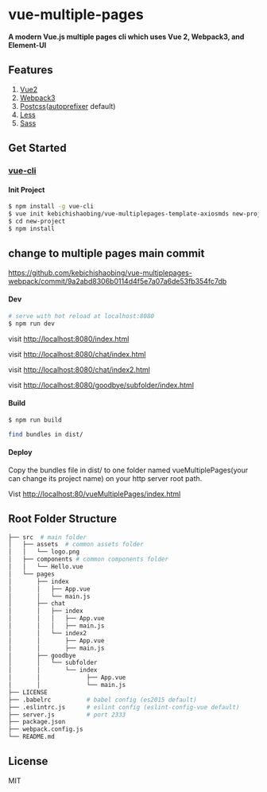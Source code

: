 # vue-multiple-pages

**A modern Vue.js multiple pages cli which uses Vue 2, Webpack3, and Element-UI**

## Features

1. [Vue2](https://github.com/vuejs/vue)
2. [Webpack3](https://github.com/webpack/webpack)
3. [Postcss](https://github.com/postcss/postcss)([autoprefixer](https://github.com/postcss/autoprefixer) default)
4. [Less](http://lesscss.org/)
5. [Sass](https://github.com/webpack-contrib/sass-loader)

## Get Started

### [vue-cli](https://github.com/vuejs/vue-cli)

#### Init Project

``` bash
$ npm install -g vue-cli
$ vue init kebichishaobing/vue-multiplepages-template-axiosmds new-project
$ cd new-project
$ npm install
```

## change to multiple pages main commit
https://github.com/kebichishaobing/vue-multiplepages-webpack/commit/9a2abd8306b0114d4f5e7a07a6de53fb354fc7db

#### Dev

```bash
# serve with hot reload at localhost:8080
$ npm run dev
```

visit [http://localhost:8080/index.html](http://localhost:8080/index.html)

visit [http://localhost:8080/chat/index.html](http://localhost:8080/chat/index.html)

visit [http://localhost:8080/chat/index2.html](http://localhost:8080/chat/index2.html)

visit [http://localhost:8080/goodbye/subfolder/index.html](http://localhost:8080/goodbye/subfolder/index.html)

#### Build

```bash
$ npm run build

find bundles in dist/
```

#### Deploy

Copy the bundles file in dist/ to one folder named vueMultiplePages(your can change its project name) on your http server root path.

Vist [http://localhost:80/vueMultiplePages/index.html](http://localhost:80/vueMultiplePages/index.html)


## Root Folder Structure

```bash
├── src  # main folder
│   ├── assets  # common assets folder
│   │   └── logo.png 
│   ├── components # common components folder
│   │   └── Hello.vue
│   └── pages 
│       ├── index 
│       │   ├── App.vue
│       │   └── main.js
│       ├── chat  
│       │   ├── index 
│       │   │   ├── App.vue
│       │   │   ├── main.js  
│       │   └── index2 
│       │       ├── App.vue
│       │       ├── main.js  
│       ├── goodbye  
│       │   └── subfolder 
│       │       └── index
│       │             ├── App.vue
│       │             └── main.js
├── LICENSE
├── .babelrc          # babel config (es2015 default)
├── .eslintrc.js      # eslint config (eslint-config-vue default)
├── server.js         # port 2333
├── package.json
├── webpack.config.js
└── README.md
```

## License

MIT
